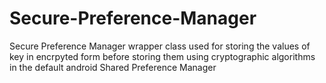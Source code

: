 # Secure-Preference-Manager
Secure Preference Manager wrapper class used for storing the values of key in encrpyted form before storing them using cryptographic algorithms in the default android Shared Preference Manager
